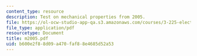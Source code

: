 ```yaml
---
content_type: resource
description: Test on mechanical properties from 2005.
file: https://ol-ocw-studio-app-qa.s3.amazonaws.com/courses/3-225-electronic-and-mechanical-properties-of-materials-fall-2007/b600e2f88d09a470faf88e4685d52a53_m2005.pdf
file_type: application/pdf
resourcetype: Document
title: m2005.pdf
uid: b600e2f8-8d09-a470-faf8-8e4685d52a53
---
```

